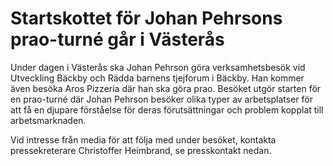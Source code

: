 # Startskottet för Johan Pehrsons prao-turné går i Västerås

Under dagen i Västerås ska Johan Pehrson göra verksamhetsbesök vid Utveckling Bäckby och Rädda barnens tjejforum i Bäckby. Han kommer även besöka Aros Pizzeria där han ska göra prao. Besöket utgör starten för en prao-turné där Johan Pehrson besöker olika typer av arbetsplatser för att få en djupare förståelse för deras förutsättningar och problem kopplat till arbetsmarknaden.

Vid intresse från media för att följa med under besöket, kontakta pressekreterare Christoffer Heimbrand, se presskontakt nedan.
